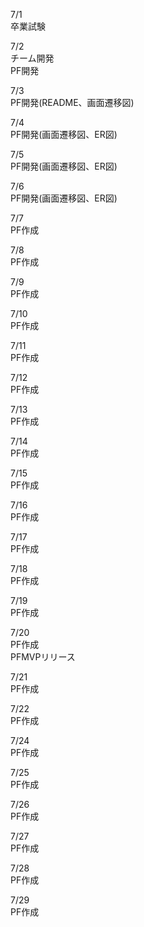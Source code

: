 7/1<br>
  卒業試験<br>

7/2<br>
  チーム開発<br>
  PF開発<br>

7/3<br>
  PF開発(README、画面遷移図)<br>

7/4<br>
  PF開発(画面遷移図、ER図)<br>

7/5<br>
  PF開発(画面遷移図、ER図)<br>

7/6<br>
  PF開発(画面遷移図、ER図)<br>

7/7<br>
  PF作成<br>

7/8<br>
  PF作成<br>

7/9<br>
  PF作成<br>

7/10<br>
  PF作成<br>

7/11<br>
  PF作成<br>

7/12<br>
  PF作成<br>

7/13<br>
  PF作成<br>

7/14<br>
  PF作成<br>

7/15<br>
  PF作成<br>

7/16<br>
  PF作成<br>

7/17<br>
  PF作成<br>

7/18<br>
  PF作成<br>

7/19<br>
  PF作成<br>

7/20<br>
  PF作成<br>
  PFMVPリリース<br>

7/21<br>
  PF作成<br>

7/22<br>
  PF作成<br>

7/24<br>
  PF作成<br>

7/25<br>
  PF作成<br>

7/26<br>
  PF作成<br>

7/27<br>
  PF作成<br>

7/28<br>
  PF作成<br>

7/29<br>
  PF作成<br>
